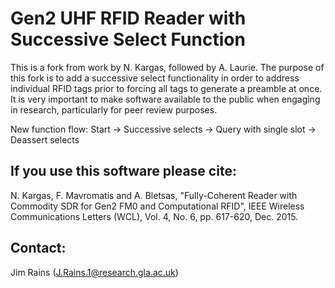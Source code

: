 # Gen2 UHF RFID Reader with Successive Select Function
This is a fork from work by N. Kargas, followed by A. Laurie. The purpose of this fork is to add a successive select functionality in order to address individual RFID tags prior to forcing all tags to generate a preamble at once. It is very important to make software available to the public when engaging in research, particularly for peer review purposes.

New function flow:
Start -> Successive selects -> Query with single slot -> Deassert selects

## If you use this software please cite:
N. Kargas, F. Mavromatis and A. Bletsas, "Fully-Coherent Reader with Commodity SDR for Gen2 FM0 and Computational RFID", IEEE Wireless Communications Letters (WCL), Vol. 4, No. 6, pp. 617-620, Dec. 2015. 

## Contact:
  Jim Rains (J.Rains.1@research.gla.ac.uk)
